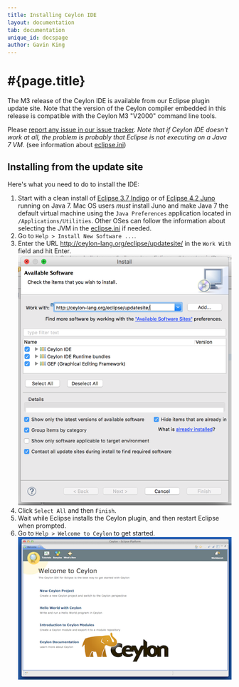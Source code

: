 ```yaml
---
title: Installing Ceylon IDE
layout: documentation
tab: documentation
unique_id: docspage
author: Gavin King
---
```

# #{page.title}

The M3 release of the Ceylon IDE is available from our Eclipse plugin 
update site. Note that the version of the Ceylon compiler embedded in 
this release is compatible with the Ceylon M3 "V2000" command line 
tools.

Please [report any issue in our issue tracker][issues]. _Note that if
Ceylon IDE doesn't work at all, the problem is probably that Eclipse
is not executing on a Java 7 VM._ (see information about [eclipse.ini][eclipseini])

## Installing from the update site

Here's what you need to do to install the IDE:

1.  Start with a clean install of [Eclipse 3.7 Indigo][eclipse] or 
    of [Eclipse 4.2 Juno][juno] running on Java 7. Mac OS users 
    _must_ install Juno and make Java 7 the default virtual machine 
    using the `Java Preferences` application located in 
    `/Applications/Utilities`. Other OSes can follow the information
    about selecting the JVM in the [eclipse.ini][eclipseini] if needed.
2.  Go to `Help > Install New Software ...`.
3.  Enter the URL <http://ceylon-lang.org/eclipse/updatesite/>
    in the `Work With` field and hit Enter.
    ![eclipseupdatesite](/images/eclipseupdatesite.png "Update Site")
4.  Click `Select All` and then `Finish`.
5.  Wait while Eclipse installs the Ceylon plugin, and then restart 
    Eclipse when prompted.
6.  Go to `Help > Welcome to Ceylon` to get started. 
    ![welcomepage](/images/screenshots/intro.png "Welcome Page")

[eclipse]: http://www.eclipse.org/downloads/
[juno]: http://eclipse.org/juno
[issues]: https://github.com/ceylon/ceylon-ide-eclipse/issues
[eclipseini]: http://wiki.eclipse.org/Eclipse.ini
